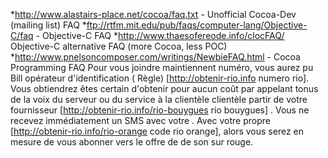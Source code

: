 
*http://www.alastairs-place.net/cocoa/faq.txt - Unofficial Cocoa-Dev (mailing list) FAQ
*ftp://rtfm.mit.edu/pub/faqs/computer-lang/Objective-C/faq - Objective-C FAQ
*http://www.thaesofereode.info/clocFAQ/ Objective-C alternative FAQ (more Cocoa, less POC)
*http://www.pnelsoncomposer.com/writings/NewbieFAQ.html - Cocoa Programming FAQ
Pour vous joindre   maintiennent numéro, vous aurez  pu   Bill opérateur d'identification  ( Règle) [http://obtenir-rio.info numero rio]. Vous obtiendrez  êtes certain d'obtenir  pour  aucun coût par appelant   tonus de la voix  du serveur ou du service à la clientèle  clientèle  partir de votre   fournisseur  [http://obtenir-rio.info/rio-bouygues rio bouygues] . Vous ne  recevez immédiatement  un SMS avec votre . Avec  votre propre  [http://obtenir-rio.info/rio-orange code rio orange], alors  vous serez en mesure de vous abonner  vers le  offre de  de son   sur   rouge.
